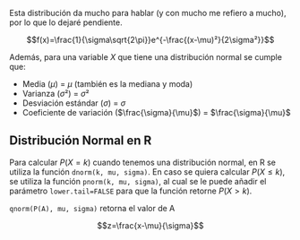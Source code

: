 Esta distribución da mucho para hablar (y con mucho me refiero a mucho), por lo que lo dejaré pendiente.

$$f(x)=\frac{1}{\sigma\sqrt{2\pi}}e^{-\frac{(x-\mu)²}{2\sigma²}}$$

Además, para una variable $X$ que tiene una distribución normal se cumple que:
- Media ($\mu$) = $\mu$ (también es la mediana y moda)
- Varianza ($\sigma²$) = $\sigma²$
- Desviación estándar ($\sigma$) = $\sigma$
- Coeficiente de variación ($\frac{\sigma}{\mu}$) = $\frac{\sigma}{\mu}$

## Distribución Normal en R
Para calcular $P(X=k)$ cuando tenemos una distribución normal, en R se utiliza la función `dnorm(k, mu, sigma)`. En caso se quiera calcular $P(X\leq k)$, se utiliza la función `pnorm(k, mu, sigma)`, al cual se le puede añadir el parámetro `lower.tail=FALSE` para que la función retorne $P(X>k)$.

`qnorm(P(A), mu, sigma)` retorna el valor de A

$$z=\frac{x-\mu}{\sigma}$$
